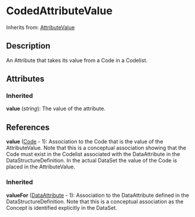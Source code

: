 
# CodedAttributeValue

Inherits from: [AttributeValue](AttributeValue.md)



## Description

An Attribute that takes its value from a Code in a Codelist.


## Attributes

### Inherited

**value** (*string*): The value of the attribute.



## References

**value** ([Code](../Codelists/Code.md) - 1): Association to the Code that is the value of the AttributeValue. Note that this is a conceptual association showing that the Code must exist in the Codelist associated with the DataAttribute in the DataStructureDefinition. In the actual DataSet the value of the Code is placed in the AttributeValue.

### Inherited

**valueFor** ([DataAttribute](DataAttribute.md) - 1): Association to the DataAttribute defined in the DataStructureDefinition. Note that this is a conceptual association as the Concept is identified explicitly in the DataSet.




